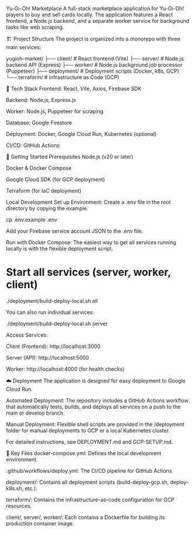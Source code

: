 Yu-Gi-Oh! Marketplace
A full-stack marketplace application for Yu-Gi-Oh! players to buy and sell cards locally. The application features a React frontend, a Node.js backend, and a separate worker service for background tasks like web scraping.

🏗️ Project Structure
The project is organized into a monorepo with three main services:

yugioh-market/
├── client/         # React frontend (Vite)
├── server/         # Node.js backend API (Express)
├── worker/         # Node.js background job processor (Puppeteer)
├── deployment/     # Deployment scripts (Docker, k8s, GCP)
└── terraform/      # Infrastructure as Code (GCP)

🚀 Tech Stack
Frontend: React, Vite, Axios, Firebase SDK

Backend: Node.js, Express.js

Worker: Node.js, Puppeteer for scraping

Database: Google Firestore

Deployment: Docker, Google Cloud Run, Kubernetes (optional)

CI/CD: GitHub Actions

🏁 Getting Started
Prerequisites
Node.js (v20 or later)

Docker & Docker Compose

Google Cloud SDK (for GCP deployment)

Terraform (for IaC deployment)

Local Development
Set up Environment:
Create a .env file in the root directory by copying the example.

cp .env.example .env

Add your Firebase service account JSON to the .env file.

Run with Docker Compose:
The easiest way to get all services running locally is with the flexible deployment script.

# Start all services (server, worker, client)
./deployment/build-deploy-local.sh all

You can also run individual services:

./deployment/build-deploy-local.sh server

Access Services:

Client (Frontend): http://localhost:3000

Server (API): http://localhost:5000

Worker: http://localhost:4000 (for health checks)

☁️ Deployment
The application is designed for easy deployment to Google Cloud Run.

Automated Deployment: The repository includes a GitHub Actions workflow that automatically tests, builds, and deploys all services on a push to the main or develop branch.

Manual Deployment: Flexible shell scripts are provided in the /deployment folder for manual deployments to GCP or a local Kubernetes cluster.

For detailed instructions, see DEPLOYMENT.md and GCP-SETUP.md.

📁 Key Files
docker-compose.yml: Defines the local development environment.

.github/workflows/deploy.yml: The CI/CD pipeline for GitHub Actions.

deployment/: Contains all deployment scripts (build-deploy-gcp.sh, deploy-k8s.sh, etc.).

terraform/: Contains the infrastructure-as-code configuration for GCP resources.

client/, server/, worker/: Each contains a Dockerfile for building its production container image.
